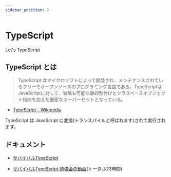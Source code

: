 ```yaml
---
sidebar_position: 2
---
```


# TypeScript

Let's TypeScript

## TypeScript とは

> TypeScript はマイクロソフトによって開発され、メンテナンスされているフリーでオープンソースのプログラミング言語である。TypeScriptはJavaScriptに対して、省略も可能な静的型付けとクラスベースオブジェクト指向を加えた厳密なスーパーセットとなっている。

- [TypeScript - Wikipedia](https://ja.wikipedia.org/wiki/TypeScript)

TypeScript は JavaScript に変換(トランスパイルと呼ばれます)されて実行されます。

## ドキュメント

- [サバイバルTypeScript](https://typescriptbook.jp/)

- [サバイバルTypeScript 勉強会の動画](http://172.16.9.137/seminars/NoNameSeminar/)(トータル23時間)
